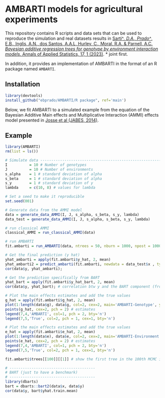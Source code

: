 # AMBARTI models for agricultural experiments

This repository contains R scripts and data sets that can be used to reproduce the simulation and real datasets results in [Sarti^*, D.A., Prado^*, E.B., Inglis, A.N., dos Santos, A.A.L, Hurley, C., Moral, R.A. \& Parnell, A.C. _Bayesian additive regression trees for genotype by environment interaction models_. Annals of Applied Statistics, 17, 1 (2023)](https://www.biorxiv.org/content/10.1101/2021.05.07.442731v5.full.pdf). * joint first.

In addition, it provides an implementation of AMBARTI in the format of an R package named ```AMBARTI```.

## Installation
``` r
library(devtools)
install_github("ebprado/AMBARTI/R package", ref='main')
```
Below, we fit AMBARTI to a simulated example from the equation of the Bayesian Additive Main effects and Multiplicative Interaction (AMMI) effects model presented in [Josse et al (JABES, 2014)](https://link.springer.com/content/pdf/10.1007/s13253-014-0168-z.pdf).

## Example
``` r
library(AMBARTI)
rm(list = ls())

# Simulate data -----------------------------------------------------------
I          = 10 # Number of genotypes
J          = 10 # Number of environments
s_alpha    = 1 # standard deviation of alpha
s_beta     = 1 # standard deviation of alpha
s_y        = 1 # standard deviation of y
lambda     = c(10, 8) # values for lambda

# Set a seed to make it reproducible
set.seed(001)

# Generate data from the AMMI model  
data = generate_data_AMMI(I, J, s_alpha, s_beta, s_y, lambda)
data_test = generate_data_AMMI(I, J, s_alpha, s_beta, s_y, lambda)

# run classical AMMI
classical_AMMI = run_classical_AMMI(data)

# run AMBARTI
fit.ambarti = run_AMBARTI(data, ntrees = 50, nburn = 1000, npost = 1000) # it takes a little while

# Get the final prediction (y hat)
yhat_ambarti = apply(fit.ambarti$y_hat, 2, mean)
yhat_ambarti2 = predict_ambarti(fit.ambarti, newdata = data_test$x , type = 'mean')
cor(data$y, yhat_ambarti);

# Get the prediction specifically from BART
yhat_bart = apply(fit.ambarti$y_hat_bart, 2, mean)
cor(data$y, yhat_bart); # correlation btw y and the BART component (from AMBARTI)

# Plot the main effects estimates and add the true values
g_hat = apply(fit.ambarti$g_hat, 2, mean)
plot(1:length(data$g), data$g, col=2, cex=2, main='AMBARTI-Genotype', ylim=c(-5,5)) # true values
points(g_hat, cex=2, pch = 2) # estimates
legend(7,4,'AMBARTI', col=1, pch = 2, bty='n')
legend(7,5,'True', col=2, pch = 1, cex=1, bty='n')

# Plot the main effects estimates and add the true values
e_hat = apply(fit.ambarti$e_hat, 2, mean)
plot(1:length(data$e), data$e, col=2, cex=2, main='AMBARTI-Environment', ylim=c(-5,5)) # true values
points(e_hat, cex=2, pch = 2) # estimates
legend(7,4,'AMBARTI', col=1, pch = 2, bty='n')
legend(7,5,'True', col=2, pch = 1, cex=1, bty='n')

fit.ambarti$trees[[100]][[1]] # show the first tree in the 100th MCMC iteration.

# ---------------------------------------
# BART (just to have a benchmark)
# ---------------------------------------
library(dbarts)
bart = dbarts::bart2(data$x, data$y)
cor(data$y, bart$yhat.train.mean)
```
